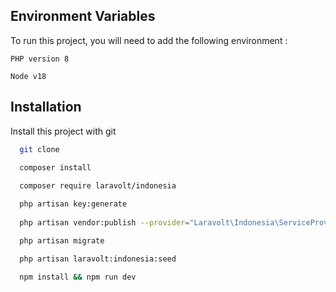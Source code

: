 
## Environment Variables

To run this project, you will need to add the following environment :

`PHP version 8`

`Node v18`


## Installation

Install this project with git

```bash
  git clone

  composer install
  
  composer require laravolt/indonesia

  php artisan key:generate
  
  php artisan vendor:publish --provider="Laravolt\Indonesia\ServiceProvider"

  php artisan migrate

  php artisan laravolt:indonesia:seed

  npm install && npm run dev

```

